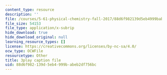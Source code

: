 ```yaml
---
content_type: resource
description: ''
file: /courses/5-61-physical-chemistry-fall-2017/88d6f982139d5eb4999babeb2df756bc_YKfoSx16mXk.vtt
file_size: 54153
file_type: application/x-subrip
hide_download: true
hide_download_original: null
learning_resource_types: []
license: https://creativecommons.org/licenses/by-nc-sa/4.0/
ocw_type: OCWFile
resourcetype: Other
title: 3play caption file
uid: 88d6f982-139d-5eb4-999b-abeb2df756bc
---
```

